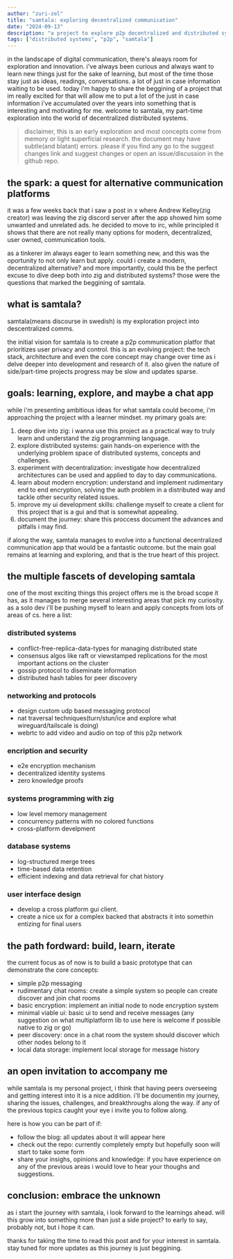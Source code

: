 ```yaml
---
author: "zuri-zel"
title: "samtala: exploring decentralized communication"
date: "2024-09-13"
description: "a project to explore p2p decentralized and distributed systems"
tags: ["distributed systems", "p2p", "samtala"]
---
```


in the landscape of digital communication, there's always room for exploration and innovation.
i've always been curious and always want to learn new things just for the sake of learning, but most of the time
those stay just as ideas, readings, conversations. a lot of just in case information waiting to be used.
today i'm happy to share the beggining of a project that im really excited for that will allow me to put a lot of the
just in case information i've accumulated over the years into something that is interesting and motivating for me.
welcome to samtala, my part-time exploration into the world of decentralized distributed systems.

> disclaimer, this is an early exploration and most concepts come from memory or light superficial research. the document may have subtle(and blatant) errors. please if you find any go to the suggest changes link and suggest changes or open an issue/discussion in the github repo.

## the spark: a quest for alternative communication platforms

it was a few weeks back that i saw a post in x where Andrew Kelley(zig creator) was leaving the zig discord server after the app showed him some unwanted and unrelated ads.
he decided to move to irc, while principled it shows that there are not really many options for modern, decentralized, user owned, communication tools.

as a tinkerer im always eager to learn something new, and this was the oportunity to not only learn but apply. could i create a modern, decentralized alternative? and more importantly, could this be the perfect excuse to dive deep both into zig and distributed systems?
those were the questions that marked the beggining of samtala.

## what is samtala?

samtala(means discourse in swedish) is my exploration project into descentralized comms.

the initial vision for samtala is to create a p2p communication platfor that prioritizes user privacy and control. this is an evolving project: the tech stack, architecture and even the core concept may change over time as i delve deeper into development and research of it. also given the nature of side/part-time projects progress may be slow and updates sparse.

## goals: learning, explore, and maybe a chat app

while i'm presenting ambitious ideas for what samtala could become, i'm approaching the project with a learner mindset. my primary goals are:

1. deep dive into zig: i wanna use this project as a practical way to truly learn and understand the zig programming language.
2. explore distributed systems: gain hands-on experience with the underlying problem space of distributed systems, concepts and challenges.
3. experiment with decentralization: investigate how decentralized architectures can be used and applied to day to day communications.
4. learn about modern encryption: understand and implement rudimentary end to end encryption, solving the auth problem in a distributed way and tackle other security related issues.
5. improve my ui development skills: challenge myself to create a client for this project that is a gui and that is somewhat appealing.
6. document the journey: share this proccess document the advances and pitfalls i may find.

if along the way, samtala manages to evolve into a functional decentralized communication app that would be a fantastic outcome. but the main goal remains at learning and exploring, and that is the true heart of this project.


## the multiple fascets of developing samtala

one of the most exciting things this project offers me is the broad scope it has, as it manages to merge several interesting areas that pick my curiosity.
as a solo dev i'll be pushing myself to learn and apply concepts from lots of areas of cs. here a list:

### distributed systems

- conflict-free-replica-data-types for managing distributed state
- consensus algos like raft or viewstamped replications for the most important actions on the cluster
- gossip protocol to diseminate information
- distributed hash tables for peer discovery

### networking and protocols

- design custom udp based messaging protocol
- nat traversal techniques(turn/stun/ice and explore what wireguard/tailscale is doing)
- webrtc to add video and audio on top of this p2p network

### encription and security

- e2e encryption mechanism
- decentralized identity systems
- zero knowledge proofs

### systems programming with zig

- low level memory management
- concurrency patterns with no colored functions
- cross-platform develpment

### database systems

- log-structured merge trees
- time-based data retention
- efficient indexing and data retrieval for chat history

### user interface design

- develop a cross platform gui client.
- create a nice ux for a complex backed that abstracts it into somethin entizing for final users

## the path fordward: build, learn, iterate

the current focus as of now is to build a basic prototype that can demonstrate the core concepts:

- simple p2p messaging
- rudimentary chat rooms: create a simple system so people can create discover and join chat rooms
- basic encryption: implement an initial node to node encryption system
- minimal viable ui: basic ui to send and receive messages (any suggestion on what multiplatform lib to use here is welcome if possible native to zig or go)
- peer discovery: once in a chat room the system should discover which other nodes belong to it
- local data storage: implement local storage for message history

## an open invitation to accompany me

while samtala is my personal project, i think that having peers overseeing and getting interest into it is a nice addition.
i'll be documentin my journey, sharing the issues, challenges, and breakthroughs along the way. if any of the previous topics caught your eye i invite you to follow along.


here is how you can be part of if:
- follow the blog: all updates about it will appear here
- check out the repo: currently completely empty but hopefully soon will start to take some form
- share your insighs, opinions and knowledge: if you have experience on any of the previous areas i would love to hear your thoughs and suggestions.

## conclusion: embrace the unknown

as i start the journey with samtala, i look forward to the learnings ahead.
will this grow into something more than just a side project? to early to say, probably not, but i hope it can.

thanks for taking the time to read this post and for your interest in samtala.
stay tuned for more updates as this journey is just beggining.
